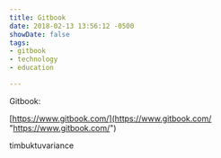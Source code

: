 ```yaml
---
title: Gitbook
date: 2018-02-13 13:56:12 -0500
showDate: false
tags:
- gitbook
- technology
- education

---
```

Gitbook:

[https://www.gitbook.com/](https://www.gitbook.com/ "https://www.gitbook.com/")

timbuktuvariance